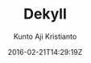 ---
title: "Dekyll"
github: https://github.com/kuntoaji/dekyll
demo: https://www.kaklabs.com
author: Kunto Aji Kristianto

ssg:
  - Jekyll
cms:
  - No Cms
date: 2016-02-21T14:29:19Z
github_branch: master
description: "Jekyll's Minima theme extended version"
---